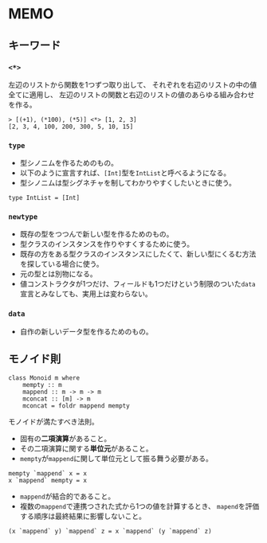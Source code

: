 # MEMO
## キーワード
### `<*>`
左辺のリストから関数を1つずつ取り出して、
それぞれを右辺のリストの中の値全てに適用し、
左辺のリストの関数と右辺のリストの値のあらゆる組み合わせを作る。
```
> [(+1), (*100), (*5)] <*> [1, 2, 3]
[2, 3, 4, 100, 200, 300, 5, 10, 15]
```

### `type`
* 型シノニムを作るためのもの。
* 以下のように宣言すれば、`[Int]`型を`IntList`と呼べるようになる。
* 型シノニムは型シグネチャを制してわかりやすくしたいときに使う。
```
type IntList = [Int]
```

### `newtype`
* 既存の型をつつんで新しい型を作るためのもの。
* 型クラスのインスタンスを作りやすくするために使う。
* 既存の方をある型クラスのインスタンスにしたくて、新しい型にくるむ方法を探している場合に使う。
* 元の型とは別物になる。
* 値コンストラクタが1つだけ、フィールドも1つだけという制限のついた`data`宣言とみなしても、実用上は変わらない。

### `data`
* 自作の新しいデータ型を作るためのもの。

## モノイド則
```
class Monoid m where
    mempty :: m
    mappend :: m -> m -> m
    mconcat :: [m] -> m
    mconcat = foldr mappend mempty
```
モノイドが満たすべき法則。
* 固有の**二項演算**があること。
* その二項演算に関する**単位元**があること。
* `mempty`が`mappend`に関して単位元として振る舞う必要がある。
```
mempty `mappend` x = x
x `mappend` mempty = x
```
* `mappend`が結合的であること。
* 複数の`mappend`で連携つされた式から1つの値を計算するとき、
`mapend`を評価する順序は最終結果に影響しないこと。
```
(x `mappend` y) `mappend` z = x `mappend` (y `mappend` z)
```
